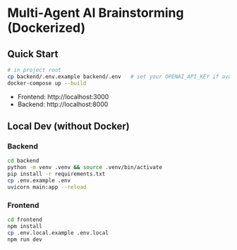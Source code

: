 
# Multi‑Agent AI Brainstorming (Dockerized)

## Quick Start
```bash
# in project root
cp backend/.env.example backend/.env   # set your OPENAI_API_KEY if available
docker-compose up --build
```

- Frontend: http://localhost:3000
- Backend:  http://localhost:8000

## Local Dev (without Docker)
### Backend
```bash
cd backend
python -m venv .venv && source .venv/bin/activate
pip install -r requirements.txt
cp .env.example .env
uvicorn main:app --reload
```

### Frontend
```bash
cd frontend
npm install
cp .env.local.example .env.local
npm run dev
```

